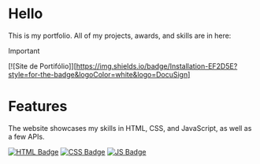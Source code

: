 # Hello
This is my portfolio. All of my projects, awards, and skills are in here:

> [!IMPORTANT] 
> [![Site de Portifólio]][https://img.shields.io/badge/Installation-EF2D5E?style=for-the-badge&logoColor=white&logo=DocuSign]

# Features
<p>The website showcases my skills in HTML, CSS, and JavaScript, as well as a few APIs.</p>

[![HTML Badge](https://img.shields.io/badge/HTML5-E34F26?style=for-the-badge&logo=html5&logoColor=white)](#)
[![CSS Badge](https://img.shields.io/badge/CSS3-1572B6?style=for-the-badge&logo=css3&logoColor=white)](#)
[![JS Badge](https://img.shields.io/badge/JavaScript-F7DF1E?style=for-the-badge&logo=javascript&logoColor=black)](#)
